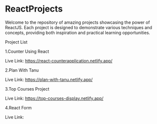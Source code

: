# ReactProjects

Welcome to the repository of amazing projects showcasing the power of ReactJS. Each project is designed to demonstrate various techniques and concepts, providing both inspiration and practical learning opportunities.

Project List

1.Counter Using React

  Live Link: https://react-counterapplication.netlify.app/
  
2.Plan With Tanu

  Live Link: https://plan-with-tanu.netlify.app/

3.Top Courses Project

  Live Link: https://top-courses-display.netlify.app/

4.React Form

  Live Link: 
